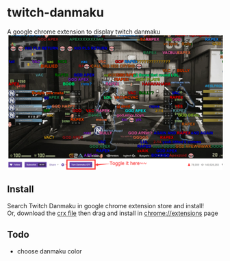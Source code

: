 # twitch-danmaku
A google chrome extension to display twitch danmaku  
![preview](./screenshoot.png)  

## Install  
Search Twitch Danmaku in google chrome extension store and install!  
Or, download the [crx file](./twitchDanmaku.crx) then drag and install in [chrome://extensions](chrome://extensions) page

## Todo
* choose danmaku color

